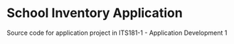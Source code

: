 # School Inventory Application

Source code for application project in ITS181-1 - Application Development 1